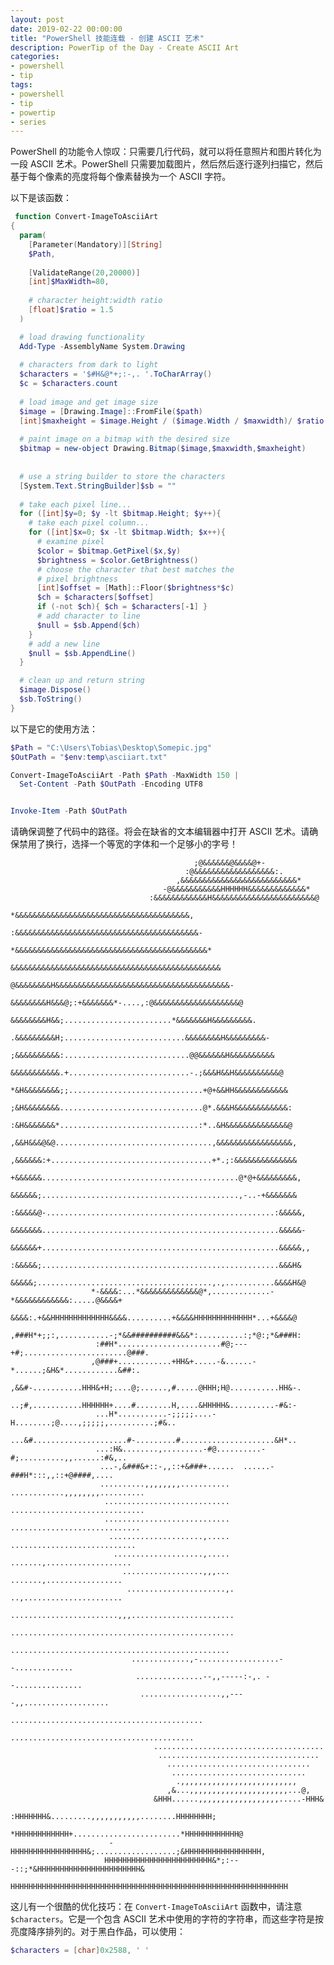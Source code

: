 ```yaml
---
layout: post
date: 2019-02-22 00:00:00
title: "PowerShell 技能连载 - 创建 ASCII 艺术"
description: PowerTip of the Day - Create ASCII Art
categories:
- powershell
- tip
tags:
- powershell
- tip
- powertip
- series
---
```

PowerShell 的功能令人惊叹：只需要几行代码，就可以将任意照片和图片转化为一段 ASCII 艺术。PowerShell 只需要加载图片，然后然后逐行逐列扫描它，然后基于每个像素的亮度将每个像素替换为一个 ASCII 字符。

以下是该函数：

```powershell
 function Convert-ImageToAsciiArt
{
  param(
    [Parameter(Mandatory)][String]
    $Path,
    
    [ValidateRange(20,20000)]
    [int]$MaxWidth=80,
    
    # character height:width ratio
    [float]$ratio = 1.5
  )

  # load drawing functionality
  Add-Type -AssemblyName System.Drawing
  
  # characters from dark to light
  $characters = '$#H&@*+;:-,. '.ToCharArray()
  $c = $characters.count
  
  # load image and get image size
  $image = [Drawing.Image]::FromFile($path)
  [int]$maxheight = $image.Height / ($image.Width / $maxwidth)/ $ratio
  
  # paint image on a bitmap with the desired size
  $bitmap = new-object Drawing.Bitmap($image,$maxwidth,$maxheight)
  
  
  # use a string builder to store the characters
  [System.Text.StringBuilder]$sb = ""
  
  # take each pixel line...
  for ([int]$y=0; $y -lt $bitmap.Height; $y++){
    # take each pixel column...
    for ([int]$x=0; $x -lt $bitmap.Width; $x++){
      # examine pixel
      $color = $bitmap.GetPixel($x,$y)
      $brightness = $color.GetBrightness()
      # choose the character that best matches the
      # pixel brightness
      [int]$offset = [Math]::Floor($brightness*$c)
      $ch = $characters[$offset]
      if (-not $ch){ $ch = $characters[-1] }      
      # add character to line
      $null = $sb.Append($ch)
    }
    # add a new line
    $null = $sb.AppendLine()
  }

  # clean up and return string
  $image.Dispose()
  $sb.ToString()
}
```

以下是它的使用方法：

```powershell
$Path = "C:\Users\Tobias\Desktop\Somepic.jpg"
$OutPath = "$env:temp\asciiart.txt"

Convert-ImageToAsciiArt -Path $Path -MaxWidth 150 |
  Set-Content -Path $OutPath -Encoding UTF8 


Invoke-Item -Path $OutPath 
```

请确保调整了代码中的路径。将会在缺省的文本编辑器中打开 ASCII 艺术。请确保禁用了换行，选择一个等宽的字体和一个足够小的字号！
                                                                                                        
                                                                                                                                
                                             ;@&&&&&&@&&&&@+-                                           
                                           :@&&&&&&&&&&&&&&&&&&:.                                       
                                         ,&&&&&&&&&&&&&&&&&&&&&&&&&&*                                   
                                      -@&&&&&&&&&&&HHHHHH&&&&&&&&&&&&&*                                 
                                   :&&&&&&&&&&&&H&&&&&&&&&&&&&&&&&&&&&&&@                               
                                  *&&&&&&&&&&&&&&&&&&&&&&&&&&&&&&&&&&&&&&&,                             
                                 :&&&&&&&&&&&&&&&&&&&&&&&&&&&&&&&&&&&&&&&&&-                            
                                *&&&&&&&&&&&&&&&&&&&&&&&&&&&&&&&&&&&&&&&&&&&*                           
                               &&&&&&&&&&&&&&&&&&&&&&&&&&&&&&&&&&&&&&&&&&&&&&&                          
                              @&&&&&&&&H&&&&&&&&&&&&&&&&&&&&&&&&&&&&&&&&&&&&&&&-                        
                             &&&&&&&&H&&&@;:+&&&&&&&*-....,:@&&&&&&&&&&&&&&&&&&&@                       
                            &&&&&&&&H&&;........................*&&&&&&&H&&&&&&&&&.                     
                          .&&&&&&&&&H;...........................&&&&&&&&H&&&&&&&&&-                    
                         ;&&&&&&&&&&:............................@@&&&&&&H&&&&&&&&&&                    
                        &&&&&&&&&&&.+...........................-.;&&&H&&H&&&&&&&&&&@                   
                       *&H&&&&&&&&;;..............................+@+&&HH&&&&&&&&&&&&                   
                       ;&H&&&&&&&&................................@*.&&&H&&&&&&&&&&&&:                  
                       :&H&&&&&&&*...............................:*..&H&&&&&&&&&&&&&&@                  
                       ,&&H&&&@&@...................................,&&&&&&&&&&&&&&&&&,                 
                       ,&&&&&&:+....................................+*.;:&&&&&&&&&&&&&&                 
                       +&&&&&&............................................@*@+&&&&&&&&&,                
                       &&&&&&;............................................,-..-+&&&&&&&                 
                      :&&&&&@-...................................................:&&&&&,                
                      &&&&&&&.....................................................&&&&&-                
                      &&&&&&+.....................................................&&&&&,,               
                      :&&&&&;.....................................................&&&H&                 
                       &&&&&;.......................................,.,...........&&&&H&@               
                      *-&&&&:...*&&&&&&&&&&&&&@*,.............-*&&&&&&&&&&&&:.....@&&&&+                
                        &&&&:.+&&HHHHHHHHHHHHH&&&&..........+&&&&HHHHHHHHHHHHH*...+&&&&@                
                       ,###H*+;;:,...........-;*&&##########&&&*:..........:;*@:;*&###H:                
                       :##H*.......................#@;---+#;.......................@###.                
                      ,@###+............+HH&+.....-&......-*......;&H&*............&##:.                
                       ,&&#-...........HHH&+H;....@;......,#.....@HHH;H@...........HH&-.                
                       ..;#,...........HHHHHH+....#........H,....&HHHHH&..........-#&:-                 
                       ...H*...........-;;;;;....-H........;@....,;;;;;,..........;#&..                 
                       ...&#.....................#-.........#.....................&H*..                 
                       ...:H&........,.........-#@..........-#;..........,,......:#&,..                 
                        ...-,&###&+::-,,::+&###+......  ......-###H*:::,,::+@####,....                  
                        ..........,,,,,,,,...........   ............,,,,,,,,..........                  
                         ............................   ..............................                  
                         ............................   .............................                   
                          .....................,.....   ............................                    
                           ....................,.....   .......,...................                     
                             ..................,,,...   .......,.................                       
                              ......................,.  ..,......................                       
                              ........................,,,.......................                        
                              ..................................................                        
                               .................................................                        
                               .............,-..................--.............                         
                                ...............--,,-----:-,. --...............                          
                                 ..................,,----,,...................                          
                                  ...........................................                           
                                   .........................................                            
                                    ......................................                              
                                     ....................................                               
                                       ................................                                 
                                        ..............................                                  
                                         .,,,,,,,,,,,,,,,,,,,,,,,,,,                                    
                                       ,&...,,,,,,,,,,,,,,,,,,,,,,...@,                                 
                                    &HHH......,,,,,,,,,,,,,,,,,,.....-HHH&                              
                                :HHHHHHH&.........,,,,,,,,,,,........HHHHHHHH;                          
                             *HHHHHHHHHHHH+........................*HHHHHHHHHHHH@                       
                          -HHHHHHHHHHHHHHHHH&;..................;&HHHHHHHHHHHHHHHHH,                    
                         HHHHHHHHHHHHHHHHHHHHHHHH&*;:---::;*&HHHHHHHHHHHHHHHHHHHHHHH&                   
                        HHHHHHHHHHHHHHHHHHHHHHHHHHHHHHHHHHHHHHHHHHHHHHHHHHHHHHHHHHHHHH                  
    
这儿有一个很酷的优化技巧：在 `Convert-ImageToAsciiArt` 函数中，请注意 `$characters`。它是一个包含 ASCII 艺术中使用的字符的字符串，而这些字符是按亮度降序排列的。对于黑白作品，可以使用：

```powershell
$characters = [char]0x2588, ' '
```

<!--本文国际来源：[Create ASCII Art](https://community.idera.com/database-tools/powershell/powertips/b/tips/posts/create-ascii-art)-->
